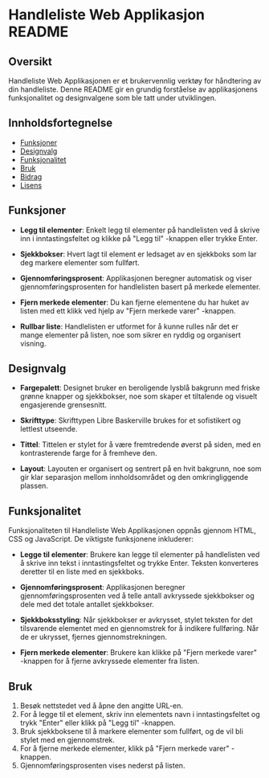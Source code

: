 # Handleliste Web Applikasjon README

## Oversikt

Handleliste Web Applikasjonen er et brukervennlig verktøy for håndtering av din handleliste. Denne README gir en grundig forståelse av applikasjonens funksjonalitet og designvalgene som ble tatt under utviklingen.

## Innholdsfortegnelse

- [Funksjoner](#funksjoner)
- [Designvalg](#designvalg)
- [Funksjonalitet](#funksjonalitet)
- [Bruk](#bruk)
- [Bidrag](#bidrag)
- [Lisens](#lisens)

## Funksjoner

- **Legg til elementer**: Enkelt legg til elementer på handlelisten ved å skrive inn i inntastingsfeltet og klikke på "Legg til" -knappen eller trykke Enter.

- **Sjekkbokser**: Hvert lagt til element er ledsaget av en sjekkboks som lar deg markere elementer som fullført.

- **Gjennomføringsprosent**: Applikasjonen beregner automatisk og viser gjennomføringsprosenten for handlelisten basert på merkede elementer.

- **Fjern merkede elementer**: Du kan fjerne elementene du har huket av listen med ett klikk ved hjelp av "Fjern merkede varer" -knappen.

- **Rullbar liste**: Handlelisten er utformet for å kunne rulles når det er mange elementer på listen, noe som sikrer en ryddig og organisert visning.

## Designvalg

- **Fargepalett**: Designet bruker en beroligende lysblå bakgrunn med friske grønne knapper og sjekkbokser, noe som skaper et tiltalende og visuelt engasjerende grensesnitt.

- **Skrifttype**: Skrifttypen Libre Baskerville brukes for et sofistikert og lettlest utseende.

- **Tittel**: Tittelen er stylet for å være fremtredende øverst på siden, med en kontrasterende farge for å fremheve den.

- **Layout**: Layouten er organisert og sentrert på en hvit bakgrunn, noe som gir klar separasjon mellom innholdsområdet og den omkringliggende plassen.

## Funksjonalitet

Funksjonaliteten til Handleliste Web Applikasjonen oppnås gjennom HTML, CSS og JavaScript. De viktigste funksjonene inkluderer:

- **Legge til elementer**: Brukere kan legge til elementer på handlelisten ved å skrive inn tekst i inntastingsfeltet og trykke Enter. Teksten konverteres deretter til en liste med en sjekkboks.

- **Gjennomføringsprosent**: Applikasjonen beregner gjennomføringsprosenten ved å telle antall avkryssede sjekkbokser og dele med det totale antallet sjekkbokser.

- **Sjekkboksstyling**: Når sjekkbokser er avkrysset, stylet teksten for det tilsvarende elementet med en gjennomstrek for å indikere fullføring. Når de er ukrysset, fjernes gjennomstrekningen.

- **Fjern merkede elementer**: Brukere kan klikke på "Fjern merkede varer" -knappen for å fjerne avkryssede elementer fra listen.

## Bruk

1. Besøk nettstedet ved å åpne den angitte URL-en.
2. For å legge til et element, skriv inn elementets navn i inntastingsfeltet og trykk "Enter" eller klikk på "Legg til" -knappen.
3. Bruk sjekkboksene til å markere elementer som fullført, og de vil bli stylet med en gjennomstrek.
4. For å fjerne merkede elementer, klikk på "Fjern merkede varer" -knappen.
5. Gjennomføringsprosenten vises nederst på listen.




